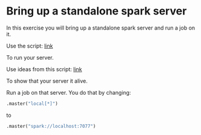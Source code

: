 # Bring up a standalone spark server

In this exercise you will bring up a standalone spark server and run a job on it.

Use the script:
    [link](https://github.com/veltzer/demos-spark/blob/master/scripts/server_start.sh)

To run your server.

Use ideas from this script:
    [link](https://github.com/veltzer/demos-spark/blob/master/scripts/server_status.sh)

To show that your server it alive.

Run a job on that server.
You do that by changing:

```python
.master("local[*]")
```

to

```python
.master("spark://localhost:7077")
```
